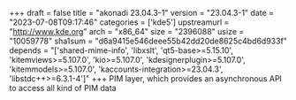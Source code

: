 +++
draft = false
title = "akonadi 23.04.3-1"
version = "23.04.3-1"
date = "2023-07-08T09:17:46"
categories = ['kde5']
upstreamurl = "http://www.kde.org"
arch = "x86_64"
size = "2396088"
usize = "10059778"
sha1sum = "d6a9415e546deee55b42dd20de8625c4bd6d933f"
depends = "['shared-mime-info', 'libxslt', 'qt5-base>=5.15.10', 'kitemviews>=5.107.0', 'kio>=5.107.0', 'kdesignerplugin>=5.107.0', 'kitemmodels>=5.107.0', 'kaccounts-integration>=23.04.3', 'libstdc++>=6.3.1-4']"
+++
PIM layer, which provides an asynchronous API to access all kind of PIM data